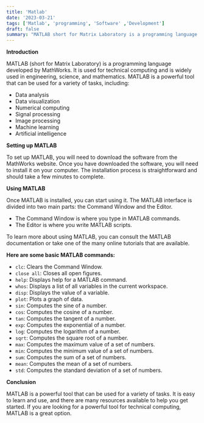 ```yaml
---
title: 'Matlab'
date: '2023-03-21'
tags: ['Matlab', 'programming', 'Software' ,'Development']
draft: false
summary: "MATLAB short for Matrix Laboratory is a programming language developed by MathWorks. It is used for technical computing and is widely used in engineering, science, and mathematics."
---
```


**Introduction**

MATLAB (short for Matrix Laboratory) is a programming language developed by MathWorks. It is used for technical computing and is widely used in engineering, science, and mathematics. MATLAB is a powerful tool that can be used for a variety of tasks, including:

* Data analysis
* Data visualization
* Numerical computing
* Signal processing
* Image processing
* Machine learning
* Artificial intelligence

**Setting up MATLAB**

To set up MATLAB, you will need to download the software from the MathWorks website. Once you have downloaded the software, you will need to install it on your computer. The installation process is straightforward and should take a few minutes to complete.

**Using MATLAB**

Once MATLAB is installed, you can start using it. The MATLAB interface is divided into two main parts: the Command Window and the Editor.

* The Command Window is where you type in MATLAB commands.
* The Editor is where you write MATLAB scripts.

To learn more about using MATLAB, you can consult the MATLAB documentation or take one of the many online tutorials that are available.

**Here are some basic MATLAB commands:**

* `clc`: Clears the Command Window.
* `close all`: Closes all open figures.
* `help`: Displays help for a MATLAB command.
* `whos`: Displays a list of all variables in the current workspace.
* `disp`: Displays the value of a variable.
* `plot`: Plots a graph of data.
* `sin`: Computes the sine of a number.
* `cos`: Computes the cosine of a number.
* `tan`: Computes the tangent of a number.
* `exp`: Computes the exponential of a number.
* `log`: Computes the logarithm of a number.
* `sqrt`: Computes the square root of a number.
* `max`: Computes the maximum value of a set of numbers.
* `min`: Computes the minimum value of a set of numbers.
* `sum`: Computes the sum of a set of numbers.
* `mean`: Computes the mean of a set of numbers.
* `std`: Computes the standard deviation of a set of numbers.

**Conclusion**

MATLAB is a powerful tool that can be used for a variety of tasks. It is easy to learn and use, and there are many resources available to help you get started. If you are looking for a powerful tool for technical computing, MATLAB is a great option.
